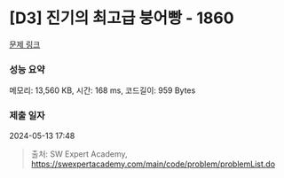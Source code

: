 # [D3] 진기의 최고급 붕어빵 - 1860 

[문제 링크](https://swexpertacademy.com/main/code/problem/problemDetail.do?contestProbId=AV5LsaaqDzYDFAXc) 

### 성능 요약

메모리: 13,560 KB, 시간: 168 ms, 코드길이: 959 Bytes

### 제출 일자

2024-05-13 17:48



> 출처: SW Expert Academy, https://swexpertacademy.com/main/code/problem/problemList.do